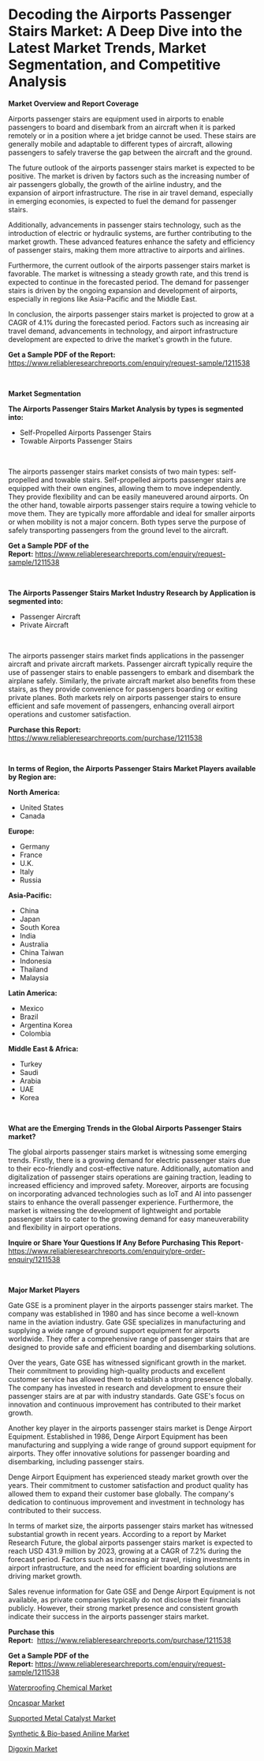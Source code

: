 <p><h1>Decoding the Airports Passenger Stairs Market: A Deep Dive into the Latest Market Trends, Market Segmentation, and Competitive Analysis</h1></p><p><strong>Market Overview and Report Coverage</strong></p>
<p><p>Airports passenger stairs are equipment used in airports to enable passengers to board and disembark from an aircraft when it is parked remotely or in a position where a jet bridge cannot be used. These stairs are generally mobile and adaptable to different types of aircraft, allowing passengers to safely traverse the gap between the aircraft and the ground.</p><p>The future outlook of the airports passenger stairs market is expected to be positive. The market is driven by factors such as the increasing number of air passengers globally, the growth of the airline industry, and the expansion of airport infrastructure. The rise in air travel demand, especially in emerging economies, is expected to fuel the demand for passenger stairs.</p><p>Additionally, advancements in passenger stairs technology, such as the introduction of electric or hydraulic systems, are further contributing to the market growth. These advanced features enhance the safety and efficiency of passenger stairs, making them more attractive to airports and airlines.</p><p>Furthermore, the current outlook of the airports passenger stairs market is favorable. The market is witnessing a steady growth rate, and this trend is expected to continue in the forecasted period. The demand for passenger stairs is driven by the ongoing expansion and development of airports, especially in regions like Asia-Pacific and the Middle East.</p><p>In conclusion, the airports passenger stairs market is projected to grow at a CAGR of 4.1% during the forecasted period. Factors such as increasing air travel demand, advancements in technology, and airport infrastructure development are expected to drive the market's growth in the future.</p></p>
<p><strong>Get a Sample PDF of the Report:</strong> <a href="https://www.reliableresearchreports.com/enquiry/request-sample/1211538">https://www.reliableresearchreports.com/enquiry/request-sample/1211538</a></p>
<p>&nbsp;</p>
<p><strong>Market Segmentation</strong></p>
<p><strong>The Airports Passenger Stairs Market Analysis by types is segmented into:</strong></p>
<p><ul><li>Self-Propelled Airports Passenger Stairs</li><li>Towable Airports Passenger Stairs</li></ul></p>
<p>&nbsp;</p>
<p><p>The airports passenger stairs market consists of two main types: self-propelled and towable stairs. Self-propelled airports passenger stairs are equipped with their own engines, allowing them to move independently. They provide flexibility and can be easily maneuvered around airports. On the other hand, towable airports passenger stairs require a towing vehicle to move them. They are typically more affordable and ideal for smaller airports or when mobility is not a major concern. Both types serve the purpose of safely transporting passengers from the ground level to the aircraft.</p></p>
<p><strong>Get a Sample PDF of the Report:</strong>&nbsp;<a href="https://www.reliableresearchreports.com/enquiry/request-sample/1211538">https://www.reliableresearchreports.com/enquiry/request-sample/1211538</a></p>
<p>&nbsp;</p>
<p><strong>The Airports Passenger Stairs Market Industry Research by Application is segmented into:</strong></p>
<p><ul><li>Passenger Aircraft</li><li>Private Aircraft</li></ul></p>
<p>&nbsp;</p>
<p><p>The airports passenger stairs market finds applications in the passenger aircraft and private aircraft markets. Passenger aircraft typically require the use of passenger stairs to enable passengers to embark and disembark the airplane safely. Similarly, the private aircraft market also benefits from these stairs, as they provide convenience for passengers boarding or exiting private planes. Both markets rely on airports passenger stairs to ensure efficient and safe movement of passengers, enhancing overall airport operations and customer satisfaction.</p></p>
<p><strong>Purchase this Report:</strong>&nbsp; <a href="https://www.reliableresearchreports.com/purchase/1211538">https://www.reliableresearchreports.com/purchase/1211538</a></p>
<p>&nbsp;</p>
<p><strong>In terms of Region, the Airports Passenger Stairs Market Players available by Region are:</strong></p>
<p>
    <p> <strong> North America: </strong>
        <ul>
            <li>United States</li>
            <li>Canada</li>
        </ul>
        </p> 
    <p> <strong> Europe: </strong>
        <ul>
            <li>Germany</li>
            <li>France</li>
            <li>U.K.</li>
            <li>Italy</li>
            <li>Russia</li>
        </ul>
        </p> 
    <p> <strong> Asia-Pacific: </strong>
        <ul>
            <li>China</li>
            <li>Japan</li>
            <li>South Korea</li>
            <li>India</li>
            <li>Australia</li>
            <li>China Taiwan</li>
            <li>Indonesia</li>
            <li>Thailand</li>
            <li>Malaysia</li>
        </ul>
        </p> 
    <p> <strong> Latin America: </strong>
        <ul>
            <li>Mexico</li>
            <li>Brazil</li>
            <li>Argentina Korea</li>
            <li>Colombia</li>
        </ul>
        </p> 
    <p> <strong> Middle East & Africa: </strong>
        <ul>
            <li>Turkey</li>
            <li>Saudi</li>
            <li>Arabia</li>
            <li>UAE</li>
            <li>Korea</li>
        </ul>
    </p>
    </p>
<p>&nbsp;</p>
<p><strong>What are the Emerging Trends in the Global Airports Passenger Stairs market?</strong></p>
<p><p>The global airports passenger stairs market is witnessing some emerging trends. Firstly, there is a growing demand for electric passenger stairs due to their eco-friendly and cost-effective nature. Additionally, automation and digitalization of passenger stairs operations are gaining traction, leading to increased efficiency and improved safety. Moreover, airports are focusing on incorporating advanced technologies such as IoT and AI into passenger stairs to enhance the overall passenger experience. Furthermore, the market is witnessing the development of lightweight and portable passenger stairs to cater to the growing demand for easy maneuverability and flexibility in airport operations.</p></p>
<p><strong>Inquire or Share Your Questions If Any Before Purchasing This Report</strong>- <a href="https://www.reliableresearchreports.com/enquiry/pre-order-enquiry/1211538">https://www.reliableresearchreports.com/enquiry/pre-order-enquiry/1211538</a></p>
<p>&nbsp;</p>
<p><strong>Major Market Players</strong></p>
<p><p>Gate GSE is a prominent player in the airports passenger stairs market. The company was established in 1980 and has since become a well-known name in the aviation industry. Gate GSE specializes in manufacturing and supplying a wide range of ground support equipment for airports worldwide. They offer a comprehensive range of passenger stairs that are designed to provide safe and efficient boarding and disembarking solutions.</p><p>Over the years, Gate GSE has witnessed significant growth in the market. Their commitment to providing high-quality products and excellent customer service has allowed them to establish a strong presence globally. The company has invested in research and development to ensure their passenger stairs are at par with industry standards. Gate GSE's focus on innovation and continuous improvement has contributed to their market growth.</p><p>Another key player in the airports passenger stairs market is Denge Airport Equipment. Established in 1986, Denge Airport Equipment has been manufacturing and supplying a wide range of ground support equipment for airports. They offer innovative solutions for passenger boarding and disembarking, including passenger stairs.</p><p>Denge Airport Equipment has experienced steady market growth over the years. Their commitment to customer satisfaction and product quality has allowed them to expand their customer base globally. The company's dedication to continuous improvement and investment in technology has contributed to their success.</p><p>In terms of market size, the airports passenger stairs market has witnessed substantial growth in recent years. According to a report by Market Research Future, the global airports passenger stairs market is expected to reach USD 431.9 million by 2023, growing at a CAGR of 7.2% during the forecast period. Factors such as increasing air travel, rising investments in airport infrastructure, and the need for efficient boarding solutions are driving market growth.</p><p>Sales revenue information for Gate GSE and Denge Airport Equipment is not available, as private companies typically do not disclose their financials publicly. However, their strong market presence and consistent growth indicate their success in the airports passenger stairs market.</p></p>
<p><strong>Purchase this Report:</strong>&nbsp;&nbsp;<a href="https://www.reliableresearchreports.com/purchase/1211538">https://www.reliableresearchreports.com/purchase/1211538</a></p>
<p></p>
<p><strong>Get a Sample PDF of the Report:</strong>&nbsp;<a href="https://www.reliableresearchreports.com/enquiry/request-sample/1211538">https://www.reliableresearchreports.com/enquiry/request-sample/1211538</a></p>
<p><p><a href="https://www.linkedin.com/pulse/waterproofing-chemical-market-size-2023-2030-global-industrial/">Waterproofing Chemical Market</a></p><p><a href="https://medium.com/@reportprime01/oncaspar-market-insight-market-trends-growth-forecasted-from-2023-to-2030-41e8eeec44c0">Oncaspar Market</a></p><p><a href="https://www.linkedin.com/pulse/supported-metal-catalyst-market-size-2023-2030-global-industrial/">Supported Metal Catalyst Market</a></p><p><a href="https://www.linkedin.com/pulse/synthetic-amp-bio-based-aniline-market-research-report/">Synthetic & Bio-based Aniline Market</a></p><p><a href="https://medium.com/@reportprime03/digoxin-market-trends-and-market-analysis-forecasted-for-period-2023-2030-d1bd12765c6f">Digoxin Market</a></p></p>